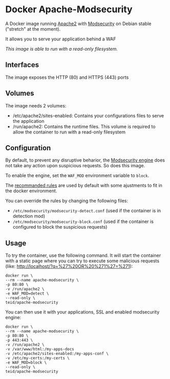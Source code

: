 Docker Apache-Modsecurity
===================

A Docker image running [Apache2](https://httpd.apache.org/) with [Modsecurity](https://www.modsecurity.org/) on Debian stable ("stretch" at the moment).

It allows you to serve your application behind a WAF

*This image is able to run with a read-only filesystem.*

Interfaces
----------

The image exposes the HTTP (80) and HTTPS (443) ports

Volumes
----------------

The image needs 2 volumes:

* /etc/apache2/sites-enabled: Contains your configurations files to serve the application
* /run/apache2: Contains the runtime files. This volume is required to allow the container to run with a read-only filesystem

Configuration
----------------

By default, to prevent any disruptive beharior, the [Modsecurity engine](https://github.com/SpiderLabs/ModSecurity/wiki/Reference-Manual-%28v2.x%29#SecRuleEngine) does not take any action upon suspicious requests. So does this image.

To enable the engine, set the `WAF_MOD` environment variable to `block`.

The [recommanded rules](https://github.com/SpiderLabs/ModSecurity/wiki/Reference-Manual-%28v2.x%29#a-recommended-base-configuration) are used by default with some ajustments to fit in the docker environment.

You can override the rules by changing the following files:

* `/etc/modsecurity/modsecurity-detect.conf` (used if the container is in detection mod)
* `/etc/modsecurity/modsecurity-block.conf` (used if the container is configured to block the suspicious requests)

Usage
-----

To try the container, use the following command. It will start the container with a static page where you can try to execute some malicious requests (like: <http://localhost/?q=%27%20OR%20%271%27=%271>):

    docker run \
    --rm --name apache-modsecurity \
    -p 80:80 \
    -v /run/apache2 \
    -e WAF_MOD=detect \
    --read-only \
    teid/apache-modsecurity

You can then use it with your applications, SSL and enabled modsecurity engine:

    docker run \
    --rm --name apache-modsecurity \
    -p 80:80 \
    -p 443:443 \
    -v /run/apache2 \
    -v /var/www/html:/my-apps-docs
    -v /etc/apache2/sites-enabled:/my-apps-conf \
    -v /etc/my-certs:/my-certs \
    -e WAF_MOD=block \
    --read-only \
    teid/apache-modsecurity

